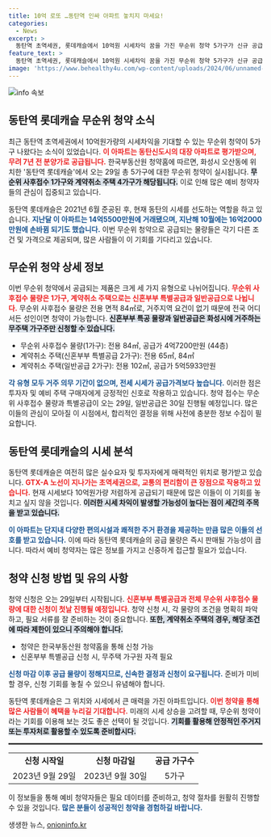 ```yaml
---
title: 10억 로또 …동탄역 인싸 아파트 놓치지 마세요!
categories:
  - News
excerpt: >
  동탄역 초역세권, 롯데캐슬에서 10억원 시세차익 꿈을 가진 무순위 청약 5가구가 신규 공급된다! 이번 기회를 놓치지 마세요! 29일부터 청약 접수 시작!
feature_text: >
  동탄역 초역세권, 롯데캐슬에서 10억원 시세차익 꿈을 가진 무순위 청약 5가구가 신규 공급된다! 이번 기회를 놓치지 마세요! 29일부터 청약 접수 시작!
image: 'https://www.behealthy4u.com/wp-content/uploads/2024/06/unnamed-file.png'
---
```


<p><img src="https://www.behealthy4u.com/wp-content/uploads/2024/06/unnamed-file.png" alt="info 속보" /></p>

<h2 data-ke-size="size26">동탄역 롯데캐슬 무순위 청약 소식</h2>

<p data-ke-size="size16">최근 동탄역 초역세권에서 10억원가량의 시세차익을 기대할 수 있는 무순위 청약이 5가구 나왔다는 소식이 있었습니다. <b><span style="color: #ee2323;">이 아파트는 동탄신도시의 대장 아파트로 평가받으며, 무려 7년 전 분양가로 공급됩니다.</span></b> 한국부동산원 청약홈에 따르면, 화성시 오산동에 위치한 '동탄역 롯데캐슬'에서 오는 29일 총 5가구에 대한 무순위 청약이 실시됩니다. <b><span style="background-color: #21538527;">무순위 사후접수 1가구와 계약취소 주택 4가구가 해당됩니다.</span></b> 이로 인해 많은 예비 청약자들의 관심이 집중되고 있습니다. </p>

<p data-ke-size="size16">동탄역 롯데캐슬은 2021년 6월 준공된 후, 현재 동탄의 시세를 선도하는 역할을 하고 있습니다. <b><span style="color: #1a5490;">지난달 이 아파트는 14억5500만원에 거래됐으며, 지난해 10월에는 16억2000만원에 손바뀜 되기도 했습니다.</span></b> 이번 무순위 청약으로 공급되는 물량들은 각기 다른 조건 및 가격으로 제공되며, 많은 사람들이 이 기회를 기다리고 있습니다. </p>

<h2>무순위 청약 상세 정보</h2>

<p data-ke-size="size16">이번 무순위 청약에서 공급되는 제품은 크게 세 가지 유형으로 나뉘어집니다. <b><span style="color: #ee2323;">무순위 사후접수 물량은 1가구, 계약취소 주택으로는 신혼부부 특별공급과 일반공급으로 나뉩니다.</span></b> 무순위 사후접수 물량은 전용 면적 84㎡로, 거주지역 요건이 없기 때문에 전국 어디서든 성인이면 청약이 가능합니다. <b><span style="background-color: #21538527;">신혼부부 특공 물량과 일반공급은 화성시에 거주하는 무주택 가구주만 신청할 수 있습니다.</span></b> </p>

<ul>
    <li>무순위 사후접수 물량(1가구): 전용 84㎡, 공급가 4억7200만원 (44층)</li>
    <li>계약취소 주택(신혼부부 특별공급 2가구): 전용 65㎡, 84㎡</li>
    <li>계약취소 주택(일반공급 2가구): 전용 102㎡, 공급가 5억5933만원</li>
</ul>

<p data-ke-size="size16"><b><span style="color: #1a5490;">각 유형 모두 거주 의무 기간이 없으며, 전세 시세가 공급가격보다 높습니다.</span></b> 이러한 점은 투자자 및 예비 주택 구매자에게 긍정적인 신호로 작용하고 있습니다. 청약 접수는 무순위 사후접수 물량과 특별공급이 오는 29일, 일반공급은 30일 진행될 예정입니다. 많은 이들의 관심이 모아질 이 시점에서, 합리적인 결정을 위해 사전에 충분한 정보 수집이 필요합니다.</p>

<h2>동탄역 롯데캐슬의 시세 분석</h2>

<p data-ke-size="size16">동탄역 롯데캐슬은 여전히 많은 실수요자 및 투자자에게 매력적인 위치로 평가받고 있습니다. <b><span style="color: #ee2323;">GTX-A 노선이 지나가는 초역세권으로, 교통의 편리함이 큰 장점으로 작용하고 있습니다.</span></b> 현재 시세보다 10억원가량 저렴하게 공급되기 때문에 많은 이들이 이 기회를 놓치고 싶지 않을 것입니다. <b><span style="background-color: #21538527;">이러한 시세 차익이 발생할 가능성이 높다는 점이 세간의 주목을 받고 있습니다.</span></b> </p>

<p data-ke-size="size16"><b><span style="color: #1a5490;">이 아파트는 단지내 다양한 편의시설과 쾌적한 주거 환경을 제공하는 만큼 많은 이들의 선호를 받고 있습니다.</span></b> 이에 따라 동탄역 롯데캐슬의 공급 물량은 즉시 판매될 가능성이 큽니다. 따라서 예비 청약자는 많은 정보를 가지고 신중하게 접근할 필요가 있습니다.</p>

<h2>청약 신청 방법 및 유의 사항</h2>

<p data-ke-size="size16">청약 신청은 오는 29일부터 시작됩니다. <b><span style="color: #ee2323;">신혼부부 특별공급과 전체 무순위 사후접수 물량에 대한 신청이 첫날 진행될 예정입니다.</span></b> 청약 신청 시, 각 물량의 조건을 명확히 파악하고, 필요 서류를 잘 준비하는 것이 중요합니다. <b><span style="background-color: #21538527;">또한, 계약취소 주택의 경우, 해당 조건에 따라 제한이 있으니 주의해야 합니다.</span></b> </p>

<ul>
    <li>청약은 한국부동산원 청약홈을 통해 신청 가능</li>
    <li>신혼부부 특별공급 신청 시, 무주택 가구원 자격 필요</li>
</ul>

<p data-ke-size="size16"><b><span style="color: #1a5490;">신청 마감 이후 공급 물량이 정해지므로, 신속한 결정과 신청이 요구됩니다.</span></b> 준비가 미비할 경우, 신청 기회를 놓칠 수 있으니 유념해야 합니다.</p>

<p data-ke-size="size16">동탄역 롯데캐슬은 그 위치와 시세에서 큰 매력을 가진 아파트입니다. <b><span style="color: #ee2323;">이번 청약을 통해 많은 사람들이 혜택을 누리길 기대합니다.</span></b> 미래의 시세 상승을 고려할 때, 무순위 청약이라는 기회를 이용해 보는 것도 좋은 선택이 될 것입니다. <b><span style="background-color: #21538527;">기회를 활용해 안정적인 주거지 또는 투자처로 활용할 수 있도록 준비합시다.</span></b></p>

<hr style="height:3px; border:none; color:#333; background-color:#333;" />

<table style="border-collapse: collapse; width: 100%;">
    <tr>
        <td style="text-align: center; height: 17px;"><b>신청 시작일</b></td>
        <td style="text-align: center; height: 17px;"><b>신청 마감일</b></td>
        <td style="text-align: center; height: 17px;"><b>공급 가구수</b></td>
    </tr>
    <tr>
        <td style="text-align: center; height: 17px;">2023년 9월 29일</td>
        <td style="text-align: center; height: 17px;">2023년 9월 30일</td>
        <td style="text-align: center; height: 17px;">5가구</td>
    </tr>
</table>

<p data-ke-size="size16">이 정보들을 통해 예비 청약자들은 필요 데이터를 준비하고, 청약 절차를 원활히 진행할 수 있을 것입니다. <b><span style="color: #1a5490;">많은 분들이 성공적인 청약을 경험하길 바랍니다.</span></b></p>
생생한 뉴스, <a href="https://onioninfo.kr" rel="dofollow">onioninfo.kr</a>


